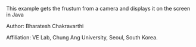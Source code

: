 This example gets the frustum from a camera and displays it on the screen in Java

Author: Bharatesh Chakravarthi

Affiliation: VE Lab, Chung Ang University, Seoul, South Korea. 
